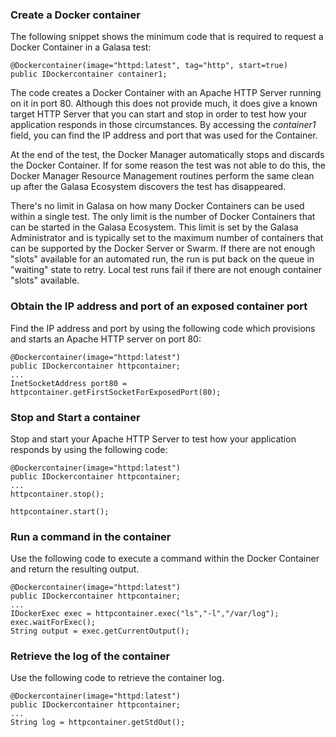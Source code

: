 ### Create a Docker container

The following snippet shows the minimum code that is required to request a Docker Container in a Galasa test:

```
@Dockercontainer(image="httpd:latest", tag="http", start=true)
public IDockercontainer container1;
```

The code creates a Docker Container with an Apache HTTP Server running on it in port 80. Although this does not provide much, it does give a known target HTTP Server that you can start and stop in order to test how your application responds in those circumstances.  By accessing the *container1* field, you can find the IP address and port that was used for the Container. 

At the end of the test, the Docker Manager automatically stops and discards the Docker Container. If for some reason the test was not able to do this, the Docker Manager Resource Management routines perform the same clean up after the Galasa Ecosystem discovers the test has disappeared.

There's no limit in Galasa on how many Docker Containers can be used within a single test. The only limit is the number of Docker Containers that can be started in the Galasa Ecosystem. This limit is set by the Galasa Administrator and is typically set to the maximum number of containers that can be supported by the Docker Server or Swarm.  If there are not enough "slots" available for an automated run, the run is put back on the queue in "waiting" state to retry.  Local test runs fail if there are not enough container "slots" available.


### Obtain the IP address and port of an exposed container port

Find the IP address and port by using the following code which provisions and starts an Apache HTTP server on port 80:

```
@Dockercontainer(image="httpd:latest")
public IDockercontainer httpcontainer;
...
InetSocketAddress port80 = httpcontainer.getFirstSocketForExposedPort(80);
```


### Stop and Start a container

Stop and start your Apache HTTP Server to test how your application responds by using the following code:

```
@Dockercontainer(image="httpd:latest")
public IDockercontainer httpcontainer;
...
httpcontainer.stop();

httpcontainer.start();
```

### Run a command in the container

Use the following code to execute a command within the Docker Container and return the resulting output.
```
@Dockercontainer(image="httpd:latest")
public IDockercontainer httpcontainer;
...
IDockerExec exec = httpcontainer.exec("ls","-l","/var/log");
exec.waitForExec();
String output = exec.getCurrentOutput();
```

### Retrieve the log of the container

Use the following code to retrieve the container log.

```
@Dockercontainer(image="httpd:latest")
public IDockercontainer httpcontainer;
...
String log = httpcontainer.getStdOut();
```